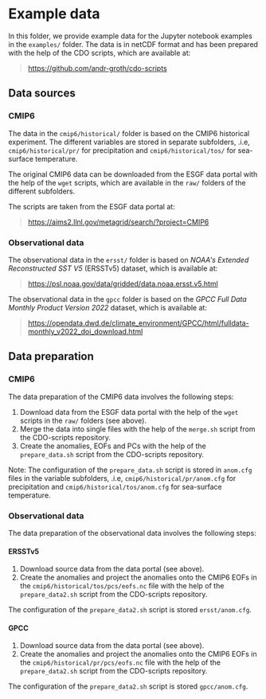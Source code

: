# Example data

In this folder, we provide example data for the Jupyter notebook examples in the `examples/` folder. The data is in netCDF format and has been prepared with the help of the CDO scripts, which are available at:

> https://github.com/andr-groth/cdo-scripts

## Data sources

### CMIP6

The data in the `cmip6/historical/` folder is based on the CMIP6 historical experiment. The different variables are stored in separate subfolders, .i.e, `cmip6/historical/pr/` for precipitation and `cmip6/historical/tos/` for sea-surface temperature.

The original CMIP6 data can be downloaded from the ESGF data portal with the help of the `wget` scripts, which are available in the `raw/` folders of the different subfolders.

The scripts are taken from the ESGF data portal at:

> https://aims2.llnl.gov/metagrid/search/?project=CMIP6


### Observational data

The observational data in the `ersst/` folder is based on _NOAA's Extended Reconstructed SST V5_ (ERSSTv5) dataset, which is available at:

> https://psl.noaa.gov/data/gridded/data.noaa.ersst.v5.html

The observational data in the `gpcc` folder is based on the _GPCC Full Data Monthly Product Version 2022_ dataset, which is available at:

> https://opendata.dwd.de/climate_environment/GPCC/html/fulldata-monthly_v2022_doi_download.html

## Data preparation

### CMIP6

The data preparation of the CMIP6 data involves the following steps:

1. Download data from the ESGF data portal with the help of the `wget` scripts in the `raw/` folders (see above).
2. Merge the data into single files with the help of the `merge.sh` script from the CDO-scripts repository.
3. Create the anomalies, EOFs and PCs with the help of the `prepare_data.sh` script from the CDO-scripts repository.

Note:
    The configuration of the `prepare_data.sh` script is stored in `anom.cfg` files in the variable subfolders, .i.e, `cmip6/historical/pr/anom.cfg` for precipitation and `cmip6/historical/tos/anom.cfg` for sea-surface temperature.

### Observational data

The data preparation of the observational data involves the following steps:

#### ERSSTv5
1. Download source data from the data portal (see above).
2. Create the anomalies and project the anomalies onto the CMIP6 EOFs in the `cmip6/historical/tos/pcs/eofs.nc` file with the help of the `prepare_data2.sh` script from the CDO-scripts repository.

The configuration of the `prepare_data2.sh` script is stored `ersst/anom.cfg`.

#### GPCC
1. Download source data from the data portal (see above).
2. Create the anomalies and project the anomalies onto the CMIP6 EOFs in the `cmip6/historical/pr/pcs/eofs.nc` file with the help of the `prepare_data2.sh` script from the CDO-scripts repository.

The configuration of the `prepare_data2.sh` script is stored `gpcc/anom.cfg`.
